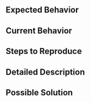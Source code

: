 <!--
Thanks for reporting an issue!

This issue tracker is for bugs and issues found within Postlight Parser API.

Please fill in as much of the template below as you're able.

If possible, please provide a stack trace and/or code that demonstrates the
problem, keeping it as simple and free of external dependencies as you are able.
-->

## Expected Behavior

<!--- Tell us what should happen -->

## Current Behavior

<!--- Tell us what happens instead of the expected behavior -->

## Steps to Reproduce

<!--- Provide a link to a live example, or an unambiguous set of steps to -->
<!--- reproduce this bug. Include code to reproduce, if relevant.  -->
<!--- Screenshots are helpful when appropriate. -->

## Detailed Description

<!--- Provide a detailed description of the change or addition you are proposing -->
<!--- How has this issue affected you? What are you trying to accomplish? -->
<!--- Providing context helps us come up with a solution that is most useful in the real world -->
<!--- For example, what website URL are you dealing with?  -->
<!--- What is the request you are sending? What type of response are you getting? -->
<!--- What is missing from the response? -->
<!--- If you have a feature request, provide a detailed description of the change or addition you are proposing -->

## Possible Solution

<!--- Not obligatory, but suggest a fix/reason for the bug, -->
